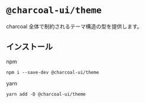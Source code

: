 # `@charcoal-ui/theme`

charcoal 全体で制約されるテーマ構造の型を提供します。

## インストール

npm

```
npm i --save-dev @charcoal-ui/theme
```

yarn

```
yarn add -D @charcoal-ui/theme
```
